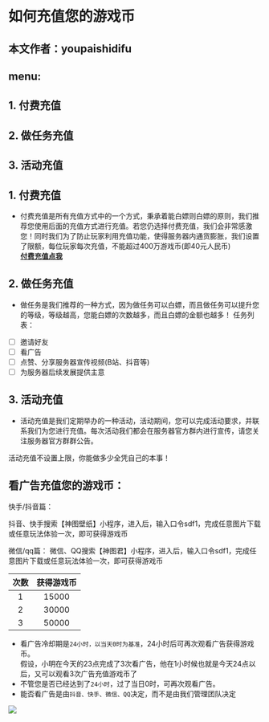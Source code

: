 # 如何充值您的游戏币
## 本文作者：youpaishidifu
## menu:
## 1. 付费充值
## 2. 做任务充值
## 3. 活动充值

## 1. 付费充值
- 付费充值是所有充值方式中的一个方式，秉承着能白嫖则白嫖的原则，我们推荐您使用后面的充值方式进行充值。若您仍选择付费充值，我们会非常感激您！同时我们为了防止玩家利用充值功能，使得服务器内通货膨胀，我们设置了限额，每位玩家每次充值，不能超过400万游戏币(即40元人民币)<br>
[**付费充值点我**](https://qun.ypshidifu.cn/cz)

## 2. 做任务充值
- 做任务是我们推荐的一种方式，因为做任务可以白嫖，而且做任务可以提升您的等级，等级越高，您能白嫖的次数越多，而且白嫖的金额也越多！
任务列表：
- [  ] 邀请好友
- [  ] 看广告
- [  ] 点赞、分享服务器宣传视频(B站、抖音等)
- [  ] 为服务器后续发展提供主意
  
## 3. 活动充值
- 活动充值是我们定期举办的一种活动，活动期间，您可以完成活动要求，并联系我们为您进行充值。每次活动我们都会在服务器官方群内进行宣传，请您关注服务器官方群群公告。

活动充值不设置上限，你能做多少全凭自己的本事！

## 看广告充值您的游戏币：
快手/抖音篇：

抖音、快手搜索【神图壁纸】小程序，进入后，输入口令sdf1，完成任意图片下载或任意玩法体验一次，即可获得游戏币

微信/qq篇：
微信、QQ搜索【神图君】小程序，进入后，输入口令sdf1，完成任意图片下载或任意玩法体验一次，即可获得游戏币

| 次数 | 获得游戏币 |
| :---: | :---: |
| 1 | 15000 |
| 2 | 30000  |
| 3 |  50000  |

- 看广告冷却期是`24小时，以当天0时为基准`，24小时后可再次观看广告获得游戏币。<br>假设，小明在今天的23点完成了3次看广告，他在1小时候也就是今天24点以后，又可以观看3次广告充值游戏币了
- 不管您是否已经达到了`24小时`，过了当日0时，可再次观看广告。
- 能否看广告是由`抖音、快手、微信、QQ`决定，而不是由我们管理团队决定

![](https://img.ypshidifu.cn/LightPicture/2024/09/442c2de8e8e5d522.jpg)
